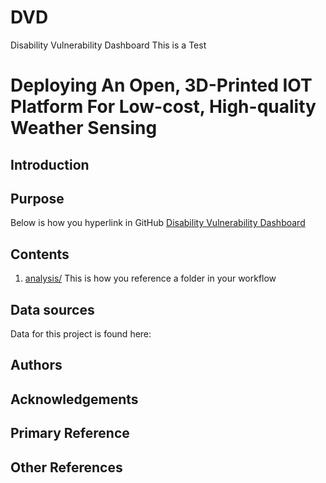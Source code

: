 # DVD
Disability Vulnerability Dashboard
This is a Test
# Deploying An Open, 3D-Printed IOT Platform For Low-cost, High-quality Weather Sensing

## Introduction




## Purpose
Below is how you hyperlink in GitHub [Disability Vulnerability Dashboard
](https://www.arcgis.com/apps/dashboards/8adb0362575a41d7981955bf3739de71)


## Contents
1. [analysis/](./analysis) This is how you reference a folder in your workflow


## Data sources
Data for this project is found here: 




## Authors


## Acknowledgements



## Primary Reference

## Other References
